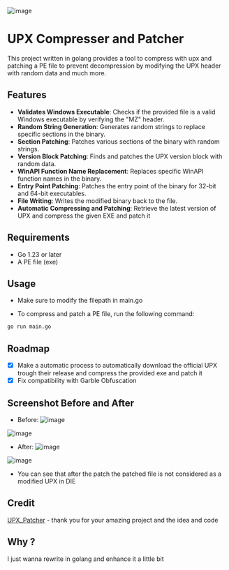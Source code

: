 ![image](https://github.com/user-attachments/assets/4537ef5d-35df-4b4e-8ea7-4f5103ff46e9)
# UPX Compresser and Patcher

This project written in golang provides a tool to compress with upx and patching a PE file to prevent decompression by modifying the UPX header with random data and much more.

## Features

- **Validates Windows Executable**: Checks if the provided file is a valid Windows executable by verifying the "MZ" header.
- **Random String Generation**: Generates random strings to replace specific sections in the binary.
- **Section Patching**: Patches various sections of the binary with random strings.
- **Version Block Patching**: Finds and patches the UPX version block with random data.
- **WinAPI Function Name Replacement**: Replaces specific WinAPI function names in the binary.
- **Entry Point Patching**: Patches the entry point of the binary for 32-bit and 64-bit executables.
- **File Writing**: Writes the modified binary back to the file.
- **Automatic Compressing and Patching**: Retrieve the latest version of UPX and compress the given EXE and patch it

## Requirements

- Go 1.23 or later
- A PE file (exe)
## Usage
- Make sure to modify the filepath in main.go

- To compress and patch a PE file, run the following command:

```bash
go run main.go
```
## Roadmap
- [X] Make a automatic process to automatically download the official UPX trough their release and compress the provided exe and patch it
- [X] Fix compatibility with Garble Obfuscation
      
## Screenshot Before and After
- Before: 
![image](https://github.com/furax124/UPX_Patcher/blob/main/Assets/Before.png)

![image](https://github.com/furax124/UPX_Patcher/blob/main/Assets/Before_DIE.png)


- After:
![image](https://github.com/furax124/UPX_Patcher/blob/main/Assets/After.png)

![image](https://github.com/furax124/UPX_Patcher/blob/main/Assets/After_DIE.png)

- You can see that after the patch the patched file is not considered as a modified UPX in DIE

## Credit

[UPX_Patcher](https://github.com/DosX-dev/UPX-Patcher) - thank you for your amazing project and the idea and code

## Why ?
I just wanna rewrite in golang and enhance it a little bit
